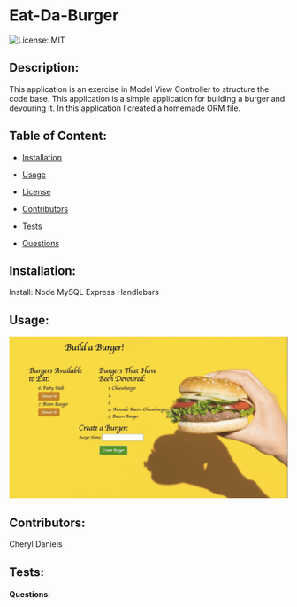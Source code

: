 # Eat-Da-Burger

![License: MIT](https://img.shields.io/badge/License-MIT-brightgreen)

## Description: 
This application is an exercise in Model View Controller to structure the code base. This application is a simple application for building a burger and devouring it. In this application I created a homemade ORM file.

## Table of Content:
  * [Installation](#installation)

  * [Usage](#usage)

  * [License](#license)

  * [Contributors](#contributors)

  * [Tests](#tests)

  * [Questions](#questions)


## Installation:
Install:
Node 
MySQL
Express
Handlebars

## Usage:
![demo](assets/demo.gif)


## Contributors:
Cheryl Daniels

## Tests:


#### Questions:


